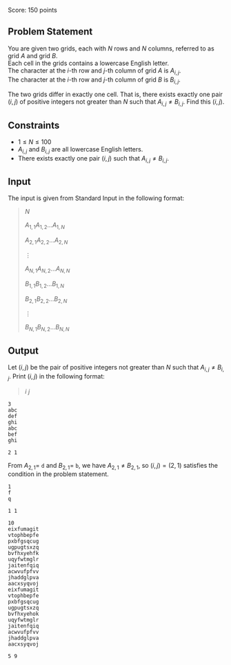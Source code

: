 Score: $150$ points

## Problem Statement

You are given two grids, each with $N$ rows and $N$ columns, referred to as grid $A$ and grid $B$.<br>
Each cell in the grids contains a lowercase English letter.<br>
The character at the $i$-th row and $j$-th column of grid $A$ is $A_{i, j}$.<br>
The character at the $i$-th row and $j$-th column of grid $B$ is $B_{i, j}$.  

The two grids differ in exactly one cell. That is, there exists exactly one pair $(i, j)$ of positive integers not greater than $N$ such that $A_{i, j} \neq B_{i, j}$. Find this $(i, j)$.

## Constraints

- $1 \leq N \leq 100$
- $A_{i, j}$ and $B_{i, j}$ are all lowercase English letters.
- There exists exactly one pair $(i, j)$ such that $A_{i, j} \neq B_{i, j}$.

## Input

The input is given from Standard Input in the following format:

> $N$
> 
> $A_{1,1}A_{1,2}\dots A_{1,N}$
> 
> $A_{2,1}A_{2,2}\dots A_{2,N}$
> 
> $\vdots$
> 
> $A_{N,1}A_{N,2}\dots A_{N,N}$
> 
> $B_{1,1}B_{1,2}\dots B_{1,N}$
> 
> $B_{2,1}B_{2,2}\dots B_{2,N}$
> 
> $\vdots$
> 
> $B_{N,1}B_{N,2}\dots B_{N,N}$

## Output

Let $(i, j)$ be the pair of positive integers not greater than $N$ such that $A_{i, j} \neq B_{i, j}$. Print $(i, j)$ in the following format:

> $i$ $j$

```input1
3
abc
def
ghi
abc
bef
ghi
```

```output1
2 1
```

From $A_{2, 1} =$ `d` and $B_{2, 1} =$ `b`, we have $A_{2, 1} \neq B_{2, 1}$, so $(i, j) = (2, 1)$ satisfies the condition in the problem statement.

```input2
1
f
q
```

```output2
1 1
```

```input3
10
eixfumagit
vtophbepfe
pxbfgsqcug
ugpugtsxzq
bvfhxyehfk
uqyfwtmglr
jaitenfqiq
acwvufpfvv
jhaddglpva
aacxsyqvoj
eixfumagit
vtophbepfe
pxbfgsqcug
ugpugtsxzq
bvfhxyehok
uqyfwtmglr
jaitenfqiq
acwvufpfvv
jhaddglpva
aacxsyqvoj
```

```output3
5 9
```